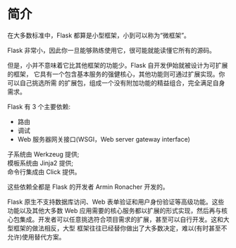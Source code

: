 # 简介

在大多数标准中，Flask 都算是小型框架，小到可以称为“微框架”。

Flask 非常小，因此你一旦能够熟练使用它，很可能就能读懂它所有的源码。

但是，小并不意味着它比其他框架的功能少。Flask 自开发伊始就被设计为可扩展的框架， 它具有一个包含基本服务的强健核心，其他功能则可通过扩展实现。你可以自己挑选所需 的扩展包，组成一个没有附加功能的精益组合，完全满足自身需求。

Flask 有 3 个主要依赖:

- 路由
- 调试
- Web 服务器网关接口(WSGI，Web server gateway interface)

子系统由 Werkzeug 提供;  
模板系统由 Jinja2 提供;  
命令行集成由 Click 提供。

这些依赖全都是 Flask 的开发者 Armin Ronacher 开发的。

Flask 原生不支持数据库访问、Web 表单验证和用户身份验证等高级功能。这些功能以及其他大多数 Web 应用需要的核心服务都以扩展的形式实现，然后再与核心包集成。开发者可以任意挑选符合项目需求的扩展，甚至可以自行开发。这和大型框架的做法相反，大型 框架往往已经替你做出了大多数决定，难以(有时甚至不允许)使用替代方案。
